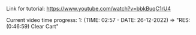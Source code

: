 Link for tutorial:
    https://www.youtube.com/watch?v=bbkBuqC1rU4

Current video time progress:
    1: (TIME: 02:57 - DATE: 26-12-2022) => "RES: (0:46:59) Clear Cart"